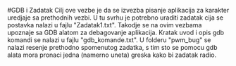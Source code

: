 #GDB i Zadatak
Cilj ove vezbe je da se izvezba pisanje aplikacija za karakter uredjaje sa prethodnih vezbi. U tu svrhu je potrebno uraditi zadatak cija se postavka nalazi u fajlu "Zadatak1.txt".
Takodje se na ovim vezbama upoznaje sa GDB alatom za debagovanje aplikacija. Kratak uvod i opis gdb komandi se nalazi u fajlu "gdb_komande.txt". U folderu "pwm_bug" se nalazi resenje prethodno spomenutog zadatka, s tim sto se pomocu gdb alata mora pronaci jedna (namerno uneta) greska kako bi zadatak radio.
